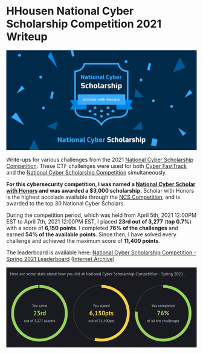 # HHousen National Cyber Scholarship Competition 2021 Writeup

![National Cyber Scholar with Honors Badge](scholar-with-honors-badge.png)

Write-ups for various challenges from the 2021 [National Cyber Scholarship Competition](https://www.nationalcyberscholarship.org/). These CTF challenges were used for both [Cyber FastTrack](https://cyber-fasttrack.org/) and the [National Cyber Scholarship Competition](https://www.nationalcyberscholarship.org/) simultaneously.

**For this cybersecurity competition, I was named a [National Cyber Scholar with Honors](https://www.nationalcyberscholarship.org/winners-2021) and was awarded a $3,000 scholarship.** Scholar with Honors is the highest accolade available through the [NCS Competition](https://www.nationalcyberscholarship.org/high-school-scholarship-competition), and is awarded to the top 30 National Cyber Scholars.

During the competition period, which was held from April 5th, 2021 12:00PM EST to April 7th, 2021 12:00PM EST, I placed **23rd out of 3,277** (**top 0.7%**) with a score of **6,150 points**. I completed **76% of the challenges** and earned **54% of the available points**. Since then, I have solved every challenge and achieved the maximum score of **11,400 points**.

The leaderboard is available here: [National Cyber Scholarship Competition - Spring 2021 Leaderboard](https://leaderboard.tomahawque.com/943e22be-870a-11eb-8e55-636337383761/359e5c0b1998ff3e19014cb3b9239f64/) ([Internet Archive](https://web.archive.org/web/20210409025024/https://leaderboard.tomahawque.com/943e22be-870a-11eb-8e55-636337383761/359e5c0b1998ff3e19014cb3b9239f64/))

![Final Competition Statistics](final-stats.png)
